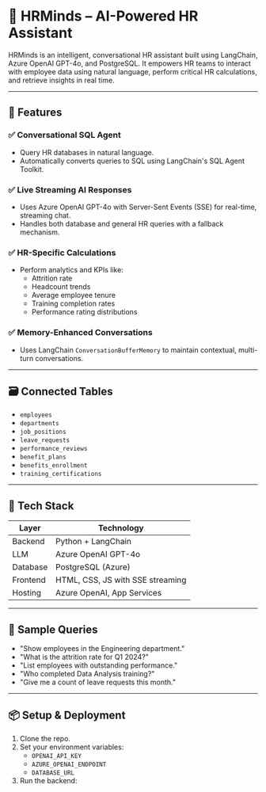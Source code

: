 # 🧠 HRMinds – AI-Powered HR Assistant

HRMinds is an intelligent, conversational HR assistant built using LangChain, Azure OpenAI GPT-4o, and PostgreSQL. It empowers HR teams to interact with employee data using natural language, perform critical HR calculations, and retrieve insights in real time.

---

## 🚀 Features

### ✅ Conversational SQL Agent
- Query HR databases in natural language.
- Automatically converts queries to SQL using LangChain's SQL Agent Toolkit.

### ✅ Live Streaming AI Responses
- Uses Azure OpenAI GPT-4o with Server-Sent Events (SSE) for real-time, streaming chat.
- Handles both database and general HR queries with a fallback mechanism.

### ✅ HR-Specific Calculations
- Perform analytics and KPIs like:
  - Attrition rate
  - Headcount trends
  - Average employee tenure
  - Training completion rates
  - Performance rating distributions

### ✅ Memory-Enhanced Conversations
- Uses LangChain `ConversationBufferMemory` to maintain contextual, multi-turn conversations.

---

## 🗃️ Connected Tables

- `employees`
- `departments`
- `job_positions`
- `leave_requests`
- `performance_reviews`
- `benefit_plans`
- `benefits_enrollment`
- `training_certifications`

---

## 🧰 Tech Stack

| Layer        | Technology                        |
|--------------|------------------------------------|
| Backend      | Python + LangChain                |
| LLM          | Azure OpenAI GPT-4o               |
| Database     | PostgreSQL (Azure)                |
| Frontend     | HTML, CSS, JS with SSE streaming  |
| Hosting      | Azure OpenAI, App Services        |

---

## 💬 Sample Queries

- "Show employees in the Engineering department."
- "What is the attrition rate for Q1 2024?"
- "List employees with outstanding performance."
- "Who completed Data Analysis training?"
- "Give me a count of leave requests this month."

---

## 📦 Setup & Deployment

1. Clone the repo.
2. Set your environment variables:
   - `OPENAI_API_KEY`
   - `AZURE_OPENAI_ENDPOINT`
   - `DATABASE_URL`
3. Run the backend:
   ```bash
   
